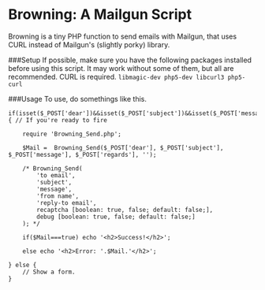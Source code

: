 Browning: A Mailgun Script
=======================

Browning is a tiny PHP function to send emails with Mailgun, that uses CURL instead of Mailgun's (slightly porky) library.

###Setup
If possible, make sure you have the following packages installed before using this script. It may work without some of them, but all are recommended. CURL is required.
`libmagic-dev php5-dev libcurl3 php5-curl`

###Usage
To use, do somethings like this.
```
if(isset($_POST['dear'])&&isset($_POST['subject'])&&isset($_POST['message'])) { // If you're ready to fire

	require 'Browning_Send.php';

	$Mail =  Browning_Send($_POST['dear'], $_POST['subject'], $_POST['message'], $_POST['regards'], '');

	/* Browning_Send(
		'to email',
		'subject',
		'message',
		'from name',
		'reply-to email',
		recaptcha [boolean: true, false; default: false;],
		debug [boolean: true, false; default: false;]
	); */

	if($Mail===true) echo '<h2>Success!</h2>';

	else echo '<h2>Error: '.$Mail.'</h2>';

} else {
	// Show a form.
}
```
